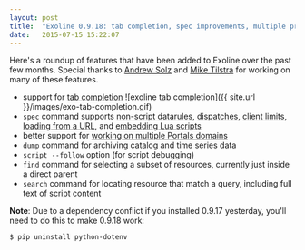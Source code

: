 ```yaml
---
layout: post
title:  "Exoline 0.9.18: tab completion, spec improvements, multiple project support"
date:   2015-07-15 15:22:07
---
```


Here's a roundup of features that have been added to Exoline over the past few months. Special thanks to [Andrew Solz](https://github.com/asolz) and [Mike Tilstra](https://github.com/tadpol) for working on many of these features.

- support for [tab completion](https://github.com/exosite/exoline#tab-completion)
![exoline tab completion]({{ site.url }}/images/exo-tab-completion.gif)
- `spec` command supports [non-script datarules](https://github.com/exosite/exoline/blob/master/test/files/spec_datarule.yaml), [dispatches](https://github.com/exosite/exoline/blob/master/test/files/spec_dispatch.yaml), [client limits](https://github.com/exosite/exoline/blob/master/test/files/spec_client_limits.yaml), [loading from a URL](https://github.com/exosite/exoline#tab-completion), and [embedding Lua scripts](https://github.com/exosite/exoline/blob/master/test/files/spec_script_embedded.yaml)
- better support for [working on multiple Portals domains](https://github.com/exosite/exoline#multiple-projects)
- `dump` command for archiving catalog and time series data
- `script --follow` option (for script debugging)
- `find` command for selecting a subset of resources, currently just inside a direct parent
- `search` command for locating resource that match a query, including full text of script content


**Note**: Due to a dependency conflict if you installed 0.9.17 yesterday, you'll need to do this to make 0.9.18 work:


```
$ pip uninstall python-dotenv
```
